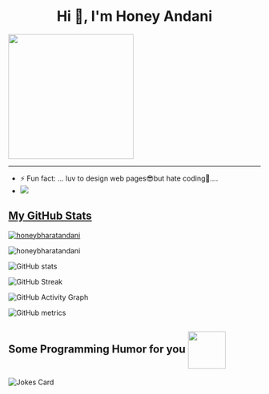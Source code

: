 <h1 align="center">Hi 👋, I'm Honey Andani</h1>

 <img src="https://media.tenor.com/images/d1d7f6ef9cf24497a9d61b0a83a0f50e/tenor.gif" width="250" /> <hr>


- ⚡ Fun fact: ... luv to design web pages😎but hate coding🥱....
-  <a href="https://www.instagram.com/_sweet106_/"><img src="https://img.shields.io/badge/honeybharatandani-E4405F?style=for-the-badge&logo=instagram&logoColor=violet"/>

 

<h2> My GitHub Stats </h2>

<p align="left"> <a href="https://github.com/honeybharatandani"><img src="https://github-profile-trophy.vercel.app/?username=honeybharatandani&theme=onedark" alt="honeybharatandani" /></a> </p>

<p><img align="center" src="https://github-readme-stats.vercel.app/api/top-langs?username=honeybharatandani&show_icons=true&locale=en&layout=compact&&theme=highcontrast" alt="honeybharatandani" /></p>


![GitHub stats](https://github-readme-stats.vercel.app/api?username=honeybharatandani&show_icons=true&count_private=true&&theme=highcontrast)  

![GitHub Streak](https://github-readme-streak-stats.herokuapp.com/?user=honeybharatandani&theme=highcontrast)

![GitHub Activity Graph](https://activity-graph.herokuapp.com/graph?username=honeybharatandani&bg_color=000000&color=4fff67&line=4fff67&point=ffffff&area=true&hide_border=true)  

![GitHub metrics](https://metrics.lecoq.io/honeybharatandani)  
<h2> Some Programming Humor for you <img align ='center' src='https://media2.giphy.com/media/UQDSBzfyiBKvgFcSTw/giphy.gif?cid=ecf05e47p3cd513axbek3f56ti3jzizq8hincw20jauyyfyw&rid=giphy.gif' width = '75px'></h2>

![Jokes Card](https://readme-jokes.vercel.app/api?theme=dark)
